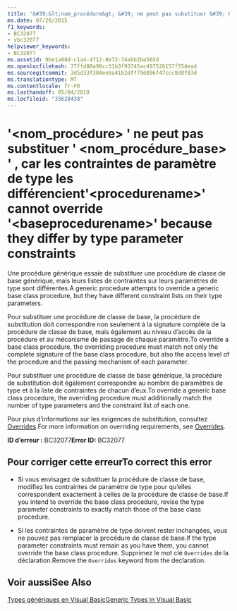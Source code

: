 ```yaml
---
title: '&#39;&lt;nom_procédure&gt; &#39; ne peut pas substituer &#39; &lt;nom_procédure_base&gt; &#39; , car les contraintes de paramètre de type les différencient'
ms.date: 07/20/2015
f1_keywords:
- BC32077
- vbc32077
helpviewer_keywords:
- BC32077
ms.assetid: 9be1a88d-c1a4-4f12-8e72-74abb2be565d
ms.openlocfilehash: 77ffd80a90cc31b3f93745ac497526157f554ead
ms.sourcegitcommit: 3d5d33f384eeba41b2dff79d096f47ccc8d8f03d
ms.translationtype: MT
ms.contentlocale: fr-FR
ms.lasthandoff: 05/04/2018
ms.locfileid: "33628438"
---
```

# <a name="39ltprocedurenamegt39-cannot-override-39ltbaseprocedurenamegt39-because-they-differ-by-type-parameter-constraints"></a><span data-ttu-id="3825b-102">&#39;&lt;nom_procédure&gt; &#39; ne peut pas substituer &#39; &lt;nom_procédure_base&gt; &#39; , car les contraintes de paramètre de type les différencient</span><span class="sxs-lookup"><span data-stu-id="3825b-102">&#39;&lt;procedurename&gt;&#39; cannot override &#39;&lt;baseprocedurename&gt;&#39; because they differ by type parameter constraints</span></span>
<span data-ttu-id="3825b-103">Une procédure générique essaie de substituer une procédure de classe de base générique, mais leurs listes de contraintes sur leurs paramètres de type sont différentes.</span><span class="sxs-lookup"><span data-stu-id="3825b-103">A generic procedure attempts to override a generic base class procedure, but they have different constraint lists on their type parameters.</span></span>  
  
 <span data-ttu-id="3825b-104">Pour substituer une procédure de classe de base, la procédure de substitution doit correspondre non seulement à la signature complète de la procédure de classe de base, mais également au niveau d’accès de la procédure et au mécanisme de passage de chaque paramètre.</span><span class="sxs-lookup"><span data-stu-id="3825b-104">To override a base class procedure, the overriding procedure must match not only the complete signature of the base class procedure, but also the access level of the procedure and the passing mechanism of each parameter.</span></span>  
  
 <span data-ttu-id="3825b-105">Pour substituer une procédure de classe de base générique, la procédure de substitution doit également correspondre au nombre de paramètres de type et à la liste de contraintes de chacun d’eux.</span><span class="sxs-lookup"><span data-stu-id="3825b-105">To override a generic base class procedure, the overriding procedure must additionally match the number of type parameters and the constraint list of each one.</span></span>  
  
 <span data-ttu-id="3825b-106">Pour plus d’informations sur les exigences de substitution, consultez [Overrides](../../visual-basic/language-reference/modifiers/overrides.md).</span><span class="sxs-lookup"><span data-stu-id="3825b-106">For more information on overriding requirements, see [Overrides](../../visual-basic/language-reference/modifiers/overrides.md).</span></span>  
  
 <span data-ttu-id="3825b-107">**ID d’erreur :** BC32077</span><span class="sxs-lookup"><span data-stu-id="3825b-107">**Error ID:** BC32077</span></span>  
  
## <a name="to-correct-this-error"></a><span data-ttu-id="3825b-108">Pour corriger cette erreur</span><span class="sxs-lookup"><span data-stu-id="3825b-108">To correct this error</span></span>  
  
-   <span data-ttu-id="3825b-109">Si vous envisagez de substituer la procédure de classe de base, modifiez les contraintes de paramètre de type pour qu’elles correspondent exactement à celles de la procédure de classe de base.</span><span class="sxs-lookup"><span data-stu-id="3825b-109">If you intend to override the base class procedure, revise the type parameter constraints to exactly match those of the base class procedure.</span></span>  
  
-   <span data-ttu-id="3825b-110">Si les contraintes de paramètre de type doivent rester inchangées, vous ne pouvez pas remplacer la procédure de classe de base.</span><span class="sxs-lookup"><span data-stu-id="3825b-110">If the type parameter constraints must remain as you have them, you cannot override the base class procedure.</span></span> <span data-ttu-id="3825b-111">Supprimez le mot clé `Overrides` de la déclaration.</span><span class="sxs-lookup"><span data-stu-id="3825b-111">Remove the `Overrides` keyword from the declaration.</span></span>  
  
## <a name="see-also"></a><span data-ttu-id="3825b-112">Voir aussi</span><span class="sxs-lookup"><span data-stu-id="3825b-112">See Also</span></span>  
 [<span data-ttu-id="3825b-113">Types génériques en Visual Basic</span><span class="sxs-lookup"><span data-stu-id="3825b-113">Generic Types in Visual Basic</span></span>](../../visual-basic/programming-guide/language-features/data-types/generic-types.md)
